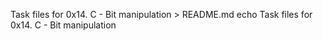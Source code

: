 Task files for 0x14. C - Bit manipulation > README.md
echo Task files for 0x14. C - Bit manipulation
